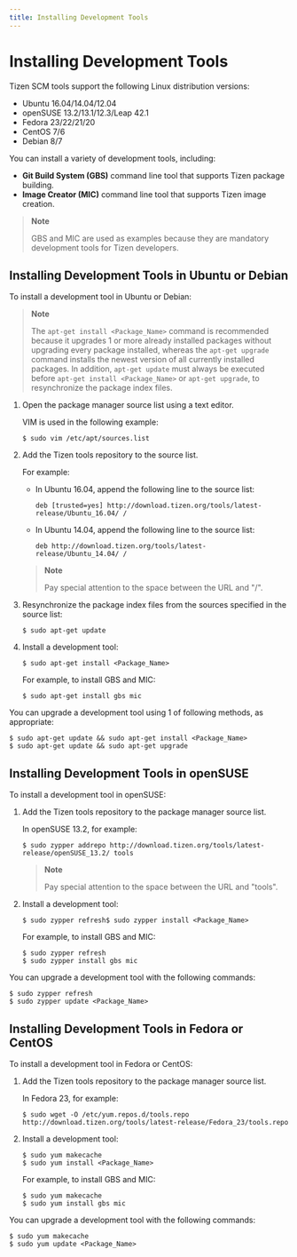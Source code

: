 ```yaml
---
title: Installing Development Tools
---
```


# Installing Development Tools

Tizen SCM tools support the following Linux distribution versions:

- Ubuntu 16.04/14.04/12.04
- openSUSE 13.2/13.1/12.3/Leap 42.1
- Fedora 23/22/21/20
- CentOS 7/6
- Debian 8/7

You can install a variety of development tools, including:

- **Git Build System (GBS)** command line tool that supports Tizen package building.
- **Image Creator (MIC)** command line tool that supports Tizen image creation.

> **Note**
>
> GBS and MIC are used as examples because they are mandatory development tools for Tizen developers.

## Installing Development Tools in Ubuntu or Debian

To install a development tool in Ubuntu or Debian:

> **Note**
>
> The `apt-get install <Package_Name>` command is recommended because it upgrades 1 or more already installed packages without upgrading every package installed, whereas the `apt-get upgrade` command installs the newest version of all currently installed packages. In addition, `apt-get update` must always be executed before `apt-get install <Package_Name>` or `apt-get upgrade`, to resynchronize the package index files.

1. Open the package manager source list using a text editor.

   VIM is used in the following example:

   ```
   $ sudo vim /etc/apt/sources.list
   ```

2. Add the Tizen tools repository to the source list.

   For example:

   - In Ubuntu 16.04, append the following line to the source list:

     ```
     deb [trusted=yes] http://download.tizen.org/tools/latest-release/Ubuntu_16.04/ /
     ```

   - In Ubuntu 14.04, append the following line to the source list:

     ```
     deb http://download.tizen.org/tools/latest-release/Ubuntu_14.04/ /
     ```

   > **Note**
   >
   > Pay special attention to the space between the URL and "/".

3. Resynchronize the package index files from the sources specified in the source list:

   ```
   $ sudo apt-get update
   ```

4. Install a development tool:

   ```
   $ sudo apt-get install <Package_Name>
   ```

   For example, to install GBS and MIC:

   ```
   $ sudo apt-get install gbs mic
   ```

You can upgrade a development tool using 1 of following methods, as appropriate:

```
$ sudo apt-get update && sudo apt-get install <Package_Name>
$ sudo apt-get update && sudo apt-get upgrade
```

## Installing Development Tools in openSUSE

To install a development tool in openSUSE:

1. Add the Tizen tools repository to the package manager source list.

   In openSUSE 13.2, for example:

   ```
   $ sudo zypper addrepo http://download.tizen.org/tools/latest-release/openSUSE_13.2/ tools
   ```

   > **Note**
   >
   > Pay special attention to the space between the URL and "tools".

2. Install a development tool:

   ```
   $ sudo zypper refresh$ sudo zypper install <Package_Name>
   ```

   For example, to install GBS and MIC:

   ```
   $ sudo zypper refresh
   $ sudo zypper install gbs mic
   ```

You can upgrade a development tool with the following commands:

```
$ sudo zypper refresh
$ sudo zypper update <Package_Name>
```

## Installing Development Tools in Fedora or CentOS

To install a development tool in Fedora or CentOS:

1. Add the Tizen tools repository to the package manager source list.

   In Fedora 23, for example:

   ```
   $ sudo wget -O /etc/yum.repos.d/tools.repo http://download.tizen.org/tools/latest-release/Fedora_23/tools.repo
   ```

2. Install a development tool:

   ```
   $ sudo yum makecache
   $ sudo yum install <Package_Name>
   ```

   For example, to install GBS and MIC:

   ```
   $ sudo yum makecache
   $ sudo yum install gbs mic
   ```

You can upgrade a development tool with the following commands:

```
$ sudo yum makecache
$ sudo yum update <Package_Name>
```
